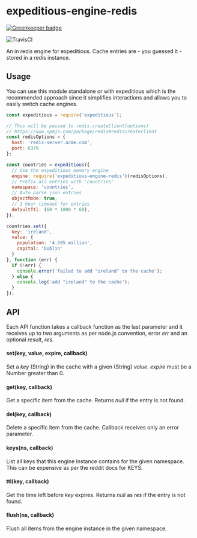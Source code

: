 expeditious-engine-redis
========================

[![Greenkeeper badge](https://badges.greenkeeper.io/evanshortiss/expeditious-engine-redis.svg)](https://greenkeeper.io/)

![TravisCI](https://travis-ci.org/evanshortiss/expeditious-engine-redis.svg)

An in redis engine for expeditious. Cache entries are - you guessed it -
stored in a redis instance.

## Usage
You can use this module standalone or with expeditious which is the
recommended approach since it simplifies interactions and allows you to easily
switch cache engines.

```js
const expeditious = require('expeditious');

// This will be passed to redis.createClient(options)
// https://www.npmjs.com/package/redis#rediscreateclient
const redisOptions = {
  host: 'redis-server.acme.com',
  port: 6379
};

const countries = expeditious({
  // Use the expeditious memory engine
  engine: require('expeditious-engine-redis')(redisOptions),
  // Prefix all entries with 'countries'
  namespace: 'countries',
  // Auto parse json entries
  objectMode: true,
  // 1 hour timeout for entries
  defaultTtl: (60 * 1000 * 60),
});

countries.set({
  key: 'ireland',
  value: {
    population: '4.595 million',
    capital: 'Dublin'
  }
}, function (err) {
  if (!err) {
    console.error('failed to add "ireland" to the cache');
  } else {
    console.log('add "ireland" to the cache');
  }
});
```

## API
Each API function takes a callback function as the last parameter and it
receives up to two arguments as per node.js convention, error _err_ and an
optional result, _res_.

#### set(key, value, expire, callback)
Set a _key_ (String) in the cache with a given (String) _value_. _expire_ must
be a Number greater than 0.

#### get(key, callback)
Get a specific item from the cache. Returns _null_ if the entry is
not found.

#### del(key, callback)
Delete a specific item from the cache. Callback receives only an error
parameter.

#### keys(ns, callback)
List all keys that this engine instance contains for the given namespace. This
can be expensive as per the reddit docs for KEYS.

#### ttl(key, callback)
Get the time left before _key_ expires. Returns _null_ as _res_ if the entry is
not found.

#### flush(ns, callback)
Flush all items from the engine instance in the given namespace.
